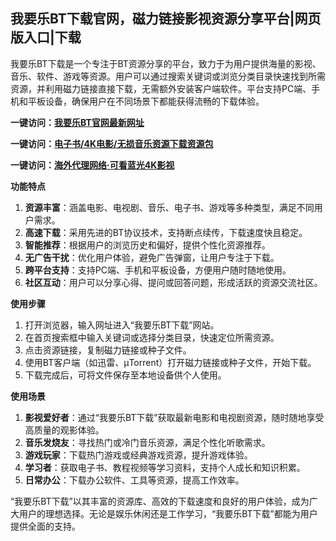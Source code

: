 <h2>我要乐BT下载官网，磁力链接影视资源分享平台|网页版入口|下载</h2>
<p>我要乐BT下载是一个专注于BT资源分享的平台，致力于为用户提供海量的影视、音乐、软件、游戏等资源。用户可以通过搜索关键词或浏览分类目录快速找到所需资源，并利用磁力链接直接下载，无需额外安装客户端软件。平台支持PC端、手机和平板设备，确保用户在不同场景下都能获得流畅的下载体验。</p>
<p><strong>一键访问：</strong><a href="https://www.xxsnav.com/sites/17764.html" target="_blank"><strong>我要乐BT官网最新网址</strong></a></p>
<p><strong>一键访问：</strong><a href="https://wangpanziyuan.pages.dev/" target="_blank"><strong>电子书/4K电影/无损音乐资源下载资源包</strong></a></p>
<p><strong>一键访问：</strong><a href="http://ip.harmonylink.net/share/e82025" target="_blank"><strong>海外代理网络·可看蓝光4K影视</strong></a></p>
<p><strong>功能特点</strong></p>
<ol>
  <li><strong>资源丰富</strong>：涵盖电影、电视剧、音乐、电子书、游戏等多种类型，满足不同用户需求。</li>
  <li><strong>高速下载</strong>：采用先进的BT协议技术，支持断点续传，下载速度快且稳定。</li>
  <li><strong>智能推荐</strong>：根据用户的浏览历史和偏好，提供个性化资源推荐。</li>
  <li><strong>无广告干扰</strong>：优化用户体验，避免广告弹窗，让用户专注于下载。</li>
  <li><strong>跨平台支持</strong>：支持PC端、手机和平板设备，方便用户随时随地使用。</li>
  <li><strong>社区互动</strong>：用户可以分享心得、提问或回答问题，形成活跃的资源交流社区。</li>
</ol>
<p><strong>使用步骤</strong></p>
<ol>
  <li>打开浏览器，输入网址进入“我要乐BT下载”网站。</li>
  <li>在首页搜索框中输入关键词或选择分类目录，快速定位所需资源。</li>
  <li>点击资源链接，复制磁力链接或种子文件。</li>
  <li>使用BT客户端（如迅雷、μTorrent）打开磁力链接或种子文件，开始下载。</li>
  <li>下载完成后，可将文件保存至本地设备供个人使用。</li>
</ol>
<p><strong>使用场景</strong></p>
<ol>
  <li><strong>影视爱好者</strong>：通过“我要乐BT下载”获取最新电影和电视剧资源，随时随地享受高质量的观影体验。</li>
  <li><strong>音乐发烧友</strong>：寻找热门或冷门音乐资源，满足个性化听歌需求。</li>
  <li><strong>游戏玩家</strong>：下载热门游戏或经典游戏资源，提升游戏体验。</li>
  <li><strong>学习者</strong>：获取电子书、教程视频等学习资料，支持个人成长和知识积累。</li>
  <li><strong>日常办公</strong>：下载办公软件、工具等资源，提高工作效率。</li>
</ol>
<p>“我要乐BT下载”以其丰富的资源库、高效的下载速度和良好的用户体验，成为广大用户的理想选择。无论是娱乐休闲还是工作学习，“我要乐BT下载”都能为用户提供全面的支持。</p>

